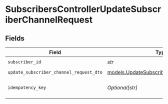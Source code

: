 # SubscribersControllerUpdateSubscriberChannelRequest


## Fields

| Field                                                                                      | Type                                                                                       | Required                                                                                   | Description                                                                                |
| ------------------------------------------------------------------------------------------ | ------------------------------------------------------------------------------------------ | ------------------------------------------------------------------------------------------ | ------------------------------------------------------------------------------------------ |
| `subscriber_id`                                                                            | *str*                                                                                      | :heavy_check_mark:                                                                         | N/A                                                                                        |
| `update_subscriber_channel_request_dto`                                                    | [models.UpdateSubscriberChannelRequestDto](../models/updatesubscriberchannelrequestdto.md) | :heavy_check_mark:                                                                         | N/A                                                                                        |
| `idempotency_key`                                                                          | *Optional[str]*                                                                            | :heavy_minus_sign:                                                                         | A header for idempotency purposes                                                          |